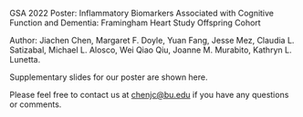 GSA 2022 Poster: Inflammatory Biomarkers Associated with Cognitive Function and Dementia: Framingham Heart Study Offspring Cohort

Author: Jiachen Chen, Margaret F. Doyle, Yuan Fang, Jesse Mez, Claudia L. Satizabal, Michael L. Alosco, Wei Qiao Qiu, Joanne M. Murabito, Kathryn L. Lunetta. 


Supplementary slides for our poster are shown here. 

Please feel free to contact us at chenjc@bu.edu if you have any questions or comments. 
